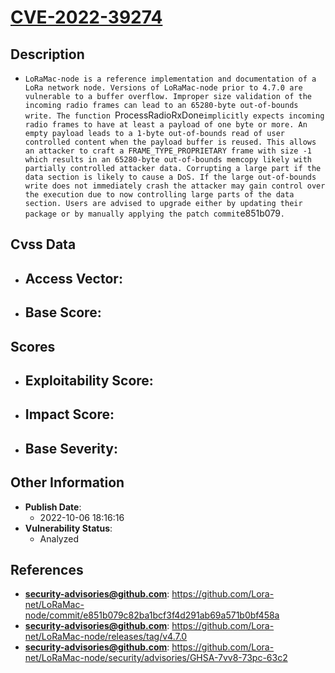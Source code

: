 
# [CVE-2022-39274](https://github.com/Lora-net/LoRaMac-node/commit/e851b079c82ba1bcf3f4d291ab69a571b0bf458a)

## Description

- `LoRaMac-node is a reference implementation and documentation of a LoRa network node. Versions of LoRaMac-node prior to 4.7.0 are vulnerable to a buffer overflow. Improper size validation of the incoming radio frames can lead to an 65280-byte out-of-bounds write. The function `ProcessRadioRxDone` implicitly expects incoming radio frames to have at least a payload of one byte or more. An empty payload leads to a 1-byte out-of-bounds read of user controlled content when the payload buffer is reused. This allows an attacker to craft a FRAME_TYPE_PROPRIETARY frame with size -1 which results in an 65280-byte out-of-bounds memcopy likely with partially controlled attacker data. Corrupting a large part if the data section is likely to cause a DoS. If the large out-of-bounds write does not immediately crash the attacker may gain control over the execution due to now controlling large parts of the data section. Users are advised to upgrade either by updating their package or by manually applying the patch commit `e851b079`.`

## Cvss Data

- **Access Vector**:
  - 
- **Base Score**:
  - 

## Scores

- **Exploitability Score**:
  - 
- **Impact Score**:
  - 
- **Base Severity**:
  - 

## Other Information

- **Publish Date**:
  - 2022-10-06 18:16:16
- **Vulnerability Status**:
  - Analyzed

## References

- **security-advisories@github.com**: https://github.com/Lora-net/LoRaMac-node/commit/e851b079c82ba1bcf3f4d291ab69a571b0bf458a
- **security-advisories@github.com**: https://github.com/Lora-net/LoRaMac-node/releases/tag/v4.7.0
- **security-advisories@github.com**: https://github.com/Lora-net/LoRaMac-node/security/advisories/GHSA-7vv8-73pc-63c2
